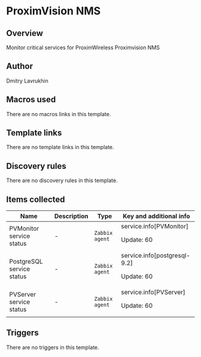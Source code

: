 # ProximVision NMS

## Overview

Monitor critical services for ProximWireless Proximvision NMS



## Author

Dmitry Lavrukhin

## Macros used

There are no macros links in this template.

## Template links

There are no template links in this template.

## Discovery rules

There are no discovery rules in this template.

## Items collected

|Name|Description|Type|Key and additional info|
|----|-----------|----|----|
|PVMonitor service status|<p>-</p>|`Zabbix agent`|service.info[PVMonitor]<p>Update: 60</p>|
|PostgreSQL service status|<p>-</p>|`Zabbix agent`|service.info[postgresql-9.2]<p>Update: 60</p>|
|PVServer service status|<p>-</p>|`Zabbix agent`|service.info[PVServer]<p>Update: 60</p>|


## Triggers

There are no triggers in this template.

